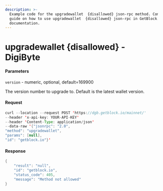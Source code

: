 ```yaml
---
description: >-
  Example code for the upgradewallet  {disallowed} json-rpc method. Сomplete
  guide on how to use upgradewallet  {disallowed} json-rpc in GetBlock.io Web3
  documentation.
---
```


# upgradewallet {disallowed} - DigiByte

#### Parameters

`version` - numeric, optional, default=169900

The version number to upgrade to. Default is the latest wallet version.

#### Request

```java
curl --location --request POST 'https://dgb.getblock.io/mainnet/' 
--header 'x-api-key: YOUR-API-KEY' 
--header 'Content-Type: application/json' 
--data-raw '{"jsonrpc": "2.0",
"method": "upgradewallet",
"params": [null],
"id": "getblock.io"}'
```

#### Response

```java
{
    "result": "null",
    "id": "getblock.io",
    "status_code": 405,
    "message": "Method not allowed"
}
```
